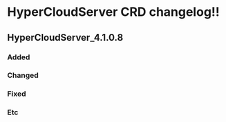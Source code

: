 # HyperCloudServer CRD changelog!!

<!-------------------- v4.1.0.8 start -------------------->

## HyperCloudServer_4.1.0.8

### Added

### Changed

### Fixed

### Etc

<!--------------------- v4.1.0.8 end --------------------->
